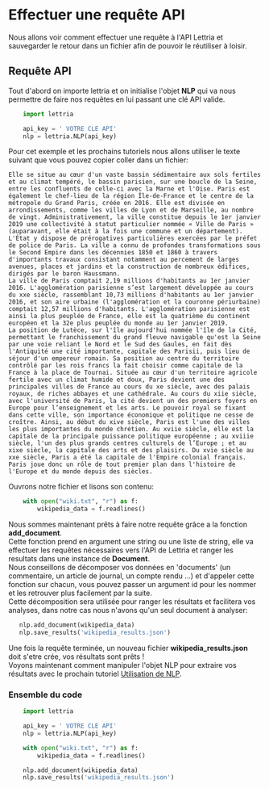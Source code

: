 # Effectuer une requête API

Nous allons voir comment effectuer une requête à l'API Lettria et sauvegarder le retour dans un fichier afin de pouvoir le réutiliser à loisir.  

## Requête API

Tout d'abord on importe lettria et on initialise l'objet **NLP** qui va nous permettre de faire nos requêtes en lui passant une clé API valide.  
```python
	import lettria

	api_key = ' VOTRE CLE API'
	nlp = lettria.NLP(api_key)
```
Pour cet exemple et les prochains tutoriels nous allons utiliser le texte suivant que vous pouvez copier coller dans un fichier:  
  
```Paris est la ville la plus peuplée et la capitale de la France.  
Elle se situe au cœur d'un vaste bassin sédimentaire aux sols fertiles et au climat tempéré, le bassin parisien, sur une boucle de la Seine, entre les confluents de celle-ci avec la Marne et l'Oise. Paris est également le chef-lieu de la région Île-de-France et le centre de la métropole du Grand Paris, créée en 2016. Elle est divisée en arrondissements, comme les villes de Lyon et de Marseille, au nombre de vingt. Administrativement, la ville constitue depuis le 1er janvier 2019 une collectivité à statut particulier nommée « Ville de Paris » (auparavant, elle était à la fois une commune et un département). L'État y dispose de prérogatives particulières exercées par le préfet de police de Paris. La ville a connu de profondes transformations sous le Second Empire dans les décennies 1850 et 1860 à travers d'importants travaux consistant notamment au percement de larges avenues, places et jardins et la construction de nombreux édifices, dirigés par le baron Haussmann.  
La ville de Paris comptait 2,19 millions d'habitants au 1er janvier 2016. L'agglomération parisienne s’est largement développée au cours du xxe siècle, rassemblant 10,73 millions d'habitants au 1er janvier 2016, et son aire urbaine (l'agglomération et la couronne périurbaine) comptait 12,57 millions d'habitants. L'agglomération parisienne est ainsi la plus peuplée de France, elle est la quatrième du continent européen et la 32e plus peuplée du monde au 1er janvier 2019.  
La position de Lutèce, sur l'île aujourd'hui nommée l'île de la Cité, permettant le franchissement du grand fleuve navigable qu'est la Seine par une voie reliant le Nord et le Sud des Gaules, en fait dès l'Antiquité une cité importante, capitale des Parisii, puis lieu de séjour d'un empereur romain. Sa position au centre du territoire contrôlé par les rois francs la fait choisir comme capitale de la France à la place de Tournai. Située au cœur d'un territoire agricole fertile avec un climat humide et doux, Paris devient une des principales villes de France au cours du xe siècle, avec des palais royaux, de riches abbayes et une cathédrale. Au cours du xiie siècle, avec l'université de Paris, la cité devient un des premiers foyers en Europe pour l’enseignement et les arts. Le pouvoir royal se fixant dans cette ville, son importance économique et politique ne cesse de croître. Ainsi, au début du xive siècle, Paris est l'une des villes les plus importantes du monde chrétien. Au xviie siècle, elle est la capitale de la principale puissance politique européenne ; au xviiie siècle, l'un des plus grands centres culturels de l’Europe ; et au xixe siècle, la capitale des arts et des plaisirs. Du xvie siècle au xxe siècle, Paris a été la capitale de l'Empire colonial français. Paris joue donc un rôle de tout premier plan dans l'histoire de l'Europe et du monde depuis des siècles.
```

Ouvrons notre fichier et lisons son contenu:  
```python
	with open("wiki.txt", "r") as f:
		wikipedia_data = f.readlines()
```
Nous sommes maintenant prêts à faire notre requête grâce a la fonction **add_document**.  
Cette fonction prend en argument une string ou une liste de string, elle va effectuer les requêtes nécessaires vers l'API de Lettria et ranger les resultats dans une instance de **Document**.  
Nous conseillons de décomposer vos données en 'documents' (un commentaire, un article de journal, un compte rendu ...) et d'appeler cette fonction sur chacun, vous pouvez passer un argument id pour les nommer et les retrouver plus facilement par la suite.  
Cette décomposition sera utilisée pour ranger les résultats et facilitera vos analyses, dans notre cas nous n'avons qu'un seul document à analyser:  
 ```python
	nlp.add_document(wikipedia_data)
	nlp.save_results('wikipedia_results.json')
```
Une fois la requête terminée, un nouveau fichier **wikipedia_results.json** doit s'etre crée, vos résultats sont prêts !  
Voyons maintenant comment manipuler l'objet NLP pour extraire vos résultats avec le prochain tutoriel [Utilisation de NLP](#Utilisation-de-NLP).  
  
### Ensemble du code
  
```python
	import lettria

	api_key = ' VOTRE CLE API'
	nlp = lettria.NLP(api_key)

	with open("wiki.txt", "r") as f:
		wikipedia_data = f.readlines()

	nlp.add_document(wikipedia_data)
	nlp.save_results('wikipedia_results.json')
```